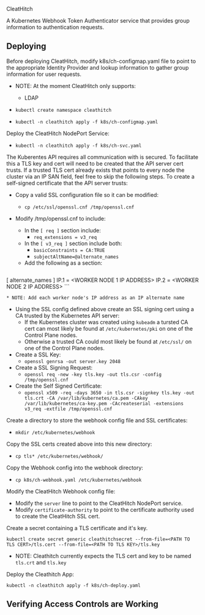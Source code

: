  CleatHitch

A Kubernetes Webhook Token Authenticator service that provides group information to authentication requests. 

## Deploying

Before deploying CleatHitch, modify k8s/ch-configmap.yaml file to point to the appropriate Identity Provider and lookup information to gather group information for user requests.

* NOTE: At the moment CleatHitch only supports:
  * LDAP 

* `kubectl create namespace cleathitch`
* `kubectl -n cleathitch apply -f k8s/ch-configmap.yaml`

Deploy the CleatHitch NodePort Service:
* `kubectl -n cleathitch apply -f k8s/ch-svc.yaml`

The Kuberentes API requires all communication with is secured. To facilitate this a TLS key and cert will need to be created that the API server cert trusts. If a trusted TLS cert already exists that points to every node the cluster via an IP SAN field, feel free to skip the following steps. To create a self-signed certificate that the API server trusts:

* Copy a valid SSL configuration file so it can be modified:
  * `cp /etc/ssl/openssl.cnf /tmp/openssl.cnf`

* Modify /tmp/openssl.cnf to include:
  * In the `[ req ]` section include:
    * `req_extensions = v3_req`
  * In the `[ v3_req ]` section include both:
    * `basicConstraints = CA:TRUE`
    * `subjectAltName=@alternate_names`
  * Add the following as a section:
    ```
[ alternate_names ]
IP.1 = <WORKER NODE 1 IP ADDRESS>
IP.2 = <WORKER NODE 2 IP ADDRESS>
    ```

    * NOTE: Add each worker node's IP address as an IP alternate name
  * Using the SSL config defined above create an SSL signing cert using a CA trusted by the Kubernetes API server:
    * If the Kubernetes cluster was created using `kubeadm` a tursted CA cert can most likely be found at `/etc/kubernetes/pki` on one of the Control Plane nodes.
    * Otherwise a trusted CA could most likely be found at `/etc/ssl/` on one of the Control Plane nodes.
  * Create a SSL Key:
    * `openssl genrsa -out server.key 2048`
  * Create a SSL Signing Request:
    * `openssl req -new -key tls.key -out tls.csr -config /tmp/openssl.cnf`
  * Create the Self Signed Certificate:
    * `openssl x509 -req -days 3650 -in tls.csr -signkey tls.key -out tls.crt -CA /var/lib/kubernetes/ca.pem -CAkey /var/lib/kubernetes/ca-key.pem -CAcreateserial -extensions v3_req -extfile /tmp/openssl.cnf`

Create a directory to store the webhook config file and SSL certificates:
  * `mkdir /etc/kubernetes/webhook`

Copy the SSL certs created above into this new directory:
  * `cp tls* /etc/kubernetes/webhook/`

Copy the Webhook config into the webhook directory:
  * `cp k8s/ch-webhook.yaml /etc/kubernetes/webhook`

Modify the CleatHitch Webhook config file:
  * Modify the `server` line to point to the CleatHitch NodePort service.
  * Modify `certificate-authority` to point to the certificate authority used to create the CleatHitch SSL cert.


Create a secret containing a TLS certificate and it's key.

`kubectl create secret generic cleathitchsecret --from-file=<PATH TO TLS CERT>/tls.cert --from-file=<PATH TO TLS KEY>/tls.key`

 * NOTE: Cleathitch currently expects the TLS cert and key to be named `tls.crt` and `tls.key`

Deploy the Cleathitch App:

`kubectl -n cleathitch apply -f k8s/ch-deploy.yaml`


## Verifying Access Controls are Working


